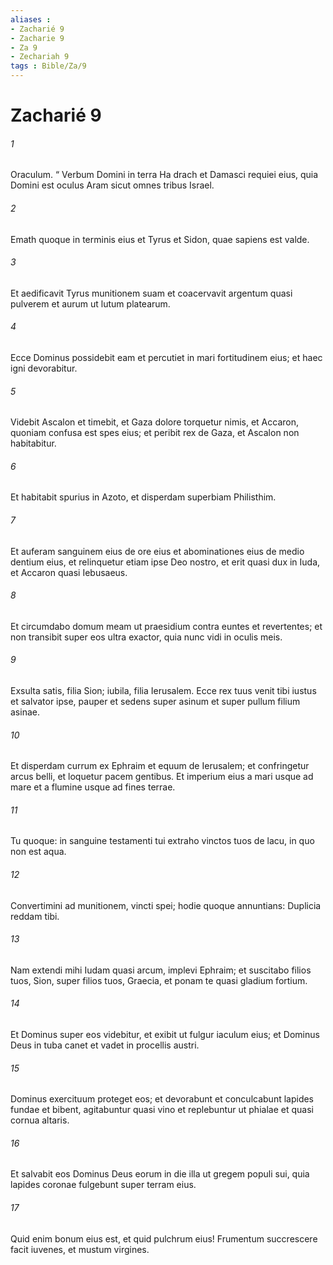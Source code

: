 ```yaml
---
aliases : 
- Zacharié 9
- Zacharie 9
- Za 9
- Zechariah 9
tags : Bible/Za/9
---
```


# Zacharié 9

###### 1
Oraculum. “ Verbum Domini in terra Ha drach et Damasci requiei eius, quia Domini est oculus Aram sicut omnes tribus Israel.
###### 2
Emath quoque in terminis eius et Tyrus et Sidon, quae sapiens est valde.
###### 3
Et aedificavit Tyrus munitionem suam et coacervavit argentum quasi pulverem et aurum ut lutum platearum.
###### 4
Ecce Dominus possidebit eam et percutiet in mari fortitudinem eius; et haec igni devorabitur.
###### 5
Videbit Ascalon et timebit, et Gaza dolore torquetur nimis, et Accaron, quoniam confusa est spes eius; et peribit rex de Gaza, et Ascalon non habitabitur.
###### 6
Et habitabit spurius in Azoto, et disperdam superbiam Philisthim.
###### 7
Et auferam sanguinem eius de ore eius et abominationes eius de medio dentium eius, et relinquetur etiam ipse Deo nostro, et erit quasi dux in Iuda, et Accaron quasi Iebusaeus.
###### 8
Et circumdabo domum meam ut praesidium contra euntes et revertentes; et non transibit super eos ultra exactor, quia nunc vidi in oculis meis.
###### 9
Exsulta satis, filia Sion; iubila, filia Ierusalem. Ecce rex tuus venit tibi iustus et salvator ipse, pauper et sedens super asinum et super pullum filium asinae.
###### 10
Et disperdam currum ex Ephraim et equum de Ierusalem; et confringetur arcus belli, et loquetur pacem gentibus. Et imperium eius a mari usque ad mare et a flumine usque ad fines terrae.
###### 11
Tu quoque: in sanguine testamenti tui extraho vinctos tuos de lacu, in quo non est aqua.
###### 12
Convertimini ad munitionem, vincti spei; hodie quoque annuntians: Duplicia reddam tibi.
###### 13
Nam extendi mihi Iudam quasi arcum, implevi Ephraim; et suscitabo filios tuos, Sion, super filios tuos, Graecia, et ponam te quasi gladium fortium.
###### 14
Et Dominus super eos videbitur, et exibit ut fulgur iaculum eius; et Dominus Deus in tuba canet et vadet in procellis austri.
###### 15
Dominus exercituum proteget eos; et devorabunt et conculcabunt lapides fundae et bibent, agitabuntur quasi vino et replebuntur ut phialae et quasi cornua altaris.
###### 16
Et salvabit eos Dominus Deus eorum in die illa ut gregem populi sui, quia lapides coronae fulgebunt super terram eius.
###### 17
Quid enim bonum eius est, et quid pulchrum eius! Frumentum succrescere facit iuvenes, et mustum virgines.
